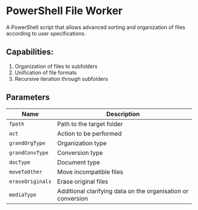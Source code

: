 # PowerShell File Worker
A PowerShell script that allows advanced sorting and organization of files according to user specifications.
## Capabilities:
1. Organization of files to subfolders
2. Unification of file formats
3. Recursive iteration through subfolders
## Parameters
| Name | Description |
| --- | --- |
| `fpath` | Path to the target folder |
| `act` | Action to be performed |
| `grandOrgType` | Organization type |
| `grandConvType` | Conversion type |
| `docType` | Document type |
| `moveToOther` | Move incompatible files |
| `eraseOriginals` | Erase original files |
| `mediaType` | Additional clarifying data on the organisation or conversion |
